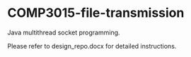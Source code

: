 # COMP3015-file-transmission
Java multithread socket programming.

Please refer to design_repo.docx for detailed instructions.
